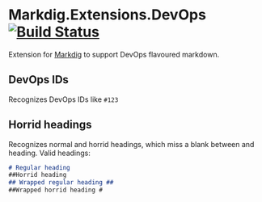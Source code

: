 # Markdig.Extensions.DevOps [![Build Status](https://github.com/WurstfriedIII/Markdig.Extensions.DevOps/workflows/ci/badge.svg?branch=master)](https://github.com/WurstfriedIII/Markdig.Extensions.DevOps/actions) 
Extension for [Markdig] to support DevOps flavoured markdown.

## DevOps IDs
Recognizes DevOps IDs like `#123`

## Horrid headings
Recognizes normal and horrid headings, which miss a blank between and heading. Valid headings:

```markdown
# Regular heading
##Horrid heading
## Wrapped regular heading ##
##Wrapped horrid heading #
```

<!-- Links -->
[Markdig]: https://github.com/lunet-io/markdig
